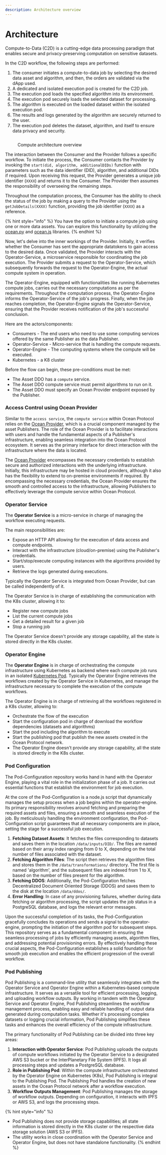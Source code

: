```yaml
---
description: Architecture overview
---
```


# Architecture

Compute-to-Data (C2D) is a cutting-edge data processing paradigm that enables secure and privacy-preserving computation on sensitive datasets.

In the C2D workflow, the following steps are performed:

1. The consumer initiates a compute-to-data job by selecting the desired data asset and algorithm, and then, the orders are validated via the dApp used.
2. A dedicated and isolated execution pod is created for the C2D job.
3. The execution pod loads the specified algorithm into its environment.
4. The execution pod securely loads the selected dataset for processing.
5. The algorithm is executed on the loaded dataset within the isolated execution pod.
6. The results and logs generated by the algorithm are securely returned to the user.
7. The execution pod deletes the dataset, algorithm, and itself to ensure data privacy and security.

<figure><img src="../../.gitbook/assets/c2d_compute_job.png" alt=""><figcaption><p>Compute architecture overview</p></figcaption></figure>

The interaction between the Consumer and the Provider follows a specific workflow. To initiate the process, the Consumer contacts the Provider by invoking the `start(did, algorithm, additionalDIDs)` function with parameters such as the data identifier (DID), algorithm, and additional DIDs if required. Upon receiving this request, the Provider generates a unique job identifier (`XXXX`) and returns it to the Consumer. The Provider then assumes the responsibility of overseeing the remaining steps.

Throughout the computation process, the Consumer has the ability to check the status of the job by making a query to the Provider using the `getJobDetails(XXXX)` function, providing the job identifier (`XXXX`) as a reference.

{% hint style="info" %}
You have the option to initiate a compute job using one or more data assets. You can explore this functionality by utilizing the [ocean.py](../../data-scientists/ocean.py/) and [ocean.js](../ocean.js/) libraries.
{% endhint %}

Now, let's delve into the inner workings of the Provider. Initially, it verifies whether the Consumer has sent the appropriate datatokens to gain access to the desired data. Once validated, the Provider interacts with the Operator-Service, a microservice responsible for coordinating the job execution. The Provider submits a request to the Operator-Service, which subsequently forwards the request to the Operator-Engine, the actual compute system in operation.

The Operator-Engine, equipped with functionalities like running Kubernetes compute jobs, carries out the necessary computations as per the requirements. Throughout the computation process, the Operator-Engine informs the Operator-Service of the job's progress. Finally, when the job reaches completion, the Operator-Engine signals the Operator-Service, ensuring that the Provider receives notification of the job's successful conclusion.

Here are the actors/components:

* Consumers - The end users who need to use some computing services offered by the same Publisher as the data Publisher.
* Operator-Service - Micro-service that is handling the compute requests.
* Operator-Engine - The computing systems where the compute will be executed.
* Kubernetes - a K8 cluster

Before the flow can begin, these pre-conditions must be met:

* The Asset DDO has a `compute` service.
* The Asset DDO compute service must permit algorithms to run on it.
* The Asset DDO must specify an Ocean Provider endpoint exposed by the Publisher.

### Access Control using Ocean Provider

Similar to the `access service`, the `compute service` within Ocean Protocol relies on the [Ocean Provider](../provider/), which is a crucial component managed by the asset Publishers. The role of the Ocean Provider is to facilitate interactions with users and handle the fundamental aspects of a Publisher's infrastructure, enabling seamless integration into the Ocean Protocol ecosystem. It serves as the primary interface for direct interaction with the infrastructure where the data is located.

The [Ocean Provider](../provider/) encompasses the necessary credentials to establish secure and authorized interactions with the underlying infrastructure. Initially, this infrastructure may be hosted in cloud providers, although it also has the flexibility to extend to on-premise environments if required. By encompassing the necessary credentials, the Ocean Provider ensures the smooth and controlled access to the infrastructure, allowing Publishers to effectively leverage the compute service within Ocean Protocol.

### Operator Service

The **Operator Service** is a micro-service in charge of managing the workflow executing requests.

The main responsibilities are:

* Expose an HTTP API allowing for the execution of data access and compute endpoints.
* Interact with the infrastructure (cloud/on-premise) using the Publisher's credentials.
* Start/stop/execute computing instances with the algorithms provided by users.
* Retrieve the logs generated during executions.

Typically the Operator Service is integrated from Ocean Provider, but can be called independently of it.

The Operator Service is in charge of establishing the communication with the K8s cluster, allowing it to:

* Register new compute jobs
* List the current compute jobs
* Get a detailed result for a given job
* Stop a running job

The Operator Service doesn't provide any storage capability, all the state is stored directly in the K8s cluster.

### Operator Engine

The **Operator Engine** is in charge of orchestrating the compute infrastructure using Kubernetes as backend where each compute job runs in an isolated [Kubernetes Pod](https://kubernetes.io/docs/concepts/workloads/pods/). Typically the Operator Engine retrieves the workflows created by the Operator Service in Kubernetes, and manage the infrastructure necessary to complete the execution of the compute workflows.

The Operator Engine is in charge of retrieving all the workflows registered in a K8s cluster, allowing to:

* Orchestrate the flow of the execution
* Start the configuration pod in charge of download the workflow dependencies (datasets and algorithms)
* Start the pod including the algorithm to execute
* Start the publishing pod that publish the new assets created in the Ocean Protocol network.
* The Operator Engine doesn't provide any storage capability, all the state is stored directly in the K8s cluster.

### Pod Configuration

The Pod-Configuration repository works hand in hand with the Operator Engine, playing a vital role in the initialization phase of a job. It carries out essential functions that establish the environment for job execution.

At the core of the Pod-Configuration is a node.js script that dynamically manages the setup process when a job begins within the operator-engine. Its primary responsibility revolves around fetching and preparing the required assets and files, ensuring a smooth and seamless execution of the job. By meticulously handling the environment configuration, the Pod-Configuration script guarantees that all necessary components are in place, setting the stage for a successful job execution.

1. **Fetching Dataset Assets**: It fetches the files corresponding to datasets and saves them in the location `/data/inputs/DID/`. The files are named based on their array index ranging from 0 to X, depending on the total number of files associated with the dataset.
2. **Fetching Algorithm Files**: The script then retrieves the algorithm files and stores them in the `/data/transformations/` directory. The first file is named 'algorithm', and the subsequent files are indexed from 1 to X, based on the number of files present for the algorithm.
3. **Fetching DDOS**: Additionally, the Pod-Configuration fetches Decentralized Document Oriented Storage (DDOS) and saves them to the disk at the location `/data/ddos/`.
4. **Error Handling**: In case of any provisioning failures, whether during data fetching or algorithm processing, the script updates the job status in a PostgreSQL database, and logs the relevant error messages.

Upon the successful completion of its tasks, the Pod-Configuration gracefully concludes its operations and sends a signal to the operator-engine, prompting the initiation of the algorithm pod for subsequent steps. This repository serves as a fundamental component in ensuring the seamless processing of jobs by efficiently managing assets, algorithm files, and addressing potential provisioning errors. By effectively handling these crucial aspects, the Pod-Configuration establishes a solid foundation for smooth job execution and enables the efficient progression of the overall workflow.

### Pod Publishing

Pod Publishing is a command-line utility that seamlessly integrates with the Operator Service and Operator Engine within a Kubernetes-based compute infrastructure. It serves as a versatile tool for efficient processing, logging, and uploading workflow outputs. By working in tandem with the Operator Service and Operator Engine, Pod Publishing streamlines the workflow management process, enabling easy and reliable handling of output data generated during computation tasks. Whether it's processing complex datasets or logging crucial information, Pod Publishing simplifies these tasks and enhances the overall efficiency of the compute infrastructure.

The primary functionality of Pod Publishing can be divided into three key areas:

1. **Interaction with Operator Service**: Pod Publishing uploads the outputs of compute workflows initiated by the Operator Service to a designated AWS S3 bucket or the InterPlanetary File System (IPFS). It logs all processing steps and updates a PostgreSQL database.
2. **Role in Publishing Pod**: Within the compute infrastructure orchestrated by the Operator Engine on Kubernetes (K8s), Pod Publishing is integral to the Publishing Pod. The Publishing Pod handles the creation of new assets in the Ocean Protocol network after a workflow execution.
3. **Workflow Outputs Management**: Pod Publishing manages the storage of workflow outputs. Depending on configuration, it interacts with IPFS or AWS S3, and logs the processing steps.

{% hint style="info" %}
* Pod Publishing does not provide storage capabilities; all state information is stored directly in the K8s cluster or the respective data storage solution (AWS S3 or IPFS).
* The utility works in close coordination with the Operator Service and Operator Engine, but does not have standalone functionality.
{% endhint %}
